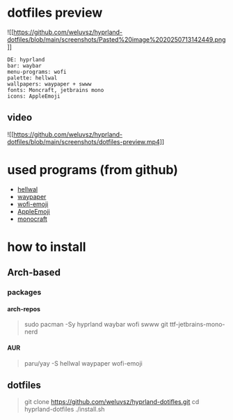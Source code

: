 # dotfiles preview

![[https://github.com/weluvsz/hyprland-dotfiles/blob/main/screenshots/Pasted%20image%2020250713142449.png]]

```
DE: hyprland
bar: waybar
menu-programs: wofi
palette: hellwal
wallpapers: waypaper + swww
fonts: Moncraft, jetbrains mono 
icons: AppleEmoji 
```
## video 

![[https://github.com/weluvsz/hyprland-dotfiles/blob/main/screenshots/dotfiles-preview.mp4]]

# used programs (from github)

- [hellwal](https://github.com/danihek/hellwal)
- [waypaper](https://github.com/anufrievroman/waypaper)
- [wofi-emoji](https://github.com/dln/wofi-emoji)
- [AppleEmoji](https://github.com/samuelngs/apple-emoji-linux)
- [monocraft](https://github.com/IdreesInc/Monocraft)
# how to install 

## Arch-based

### packages
#### arch-repos

>sudo pacman -Sy hyprland waybar wofi swww git ttf-jetbrains-mono-nerd

#### AUR

>paru/yay -S hellwal waypaper wofi-emoji

## dotfiles

>git clone https://github.com/weluvsz/hyprland-dotifles.git
>cd hyprland-dotfiles
>./install.sh


